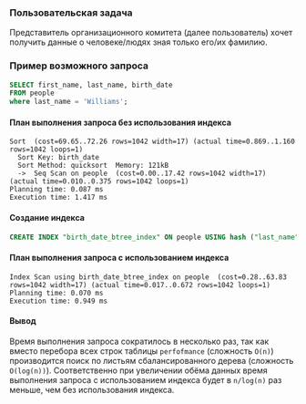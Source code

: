 ### Пользовательская задача

Представитель организационного комитета (далее пользователь) хочет получить данные о человеке/людях зная только его/их фамилию.

### Пример возможного запроса

```SQL
SELECT first_name, last_name, birth_date
FROM people
where last_name = 'Williams';
```

#### План выполнения запроса без использования индекса

```
Sort  (cost=69.65..72.26 rows=1042 width=17) (actual time=0.869..1.160 rows=1042 loops=1)
  Sort Key: birth_date
  Sort Method: quicksort  Memory: 121kB
  ->  Seq Scan on people  (cost=0.00..17.42 rows=1042 width=17) (actual time=0.010..0.375 rows=1042 loops=1)
Planning time: 0.087 ms
Execution time: 1.417 ms
```

#### Создание индекса
```SQL
CREATE INDEX "birth_date_btree_index" ON people USING hash ("last_name");
```

#### План выполнения запроса с использованием индекса

```
Index Scan using birth_date_btree_index on people  (cost=0.28..63.83 rows=1042 width=17) (actual time=0.017..0.672 rows=1042 loops=1)
Planning time: 0.070 ms
Execution time: 0.949 ms
```

#### Вывод

Время выполнения запроса сократилось в несколько раз, так как вместо перебора всех строк таблицы `perfofmance` (сложность `O(n)`) 
производится поиск по листьям сбалансированного дерева (сложность `O(log(n))`). Соответственно при увеличении обёма данных время выполнения 
запроса с использованием индекса будет в `n/log(n)` раз меньше, чем без использования индекса.
